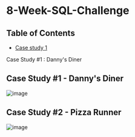 # 8-Week-SQL-Challenge

## Table of Contents
- [Case study 1](Case-Study-1--Danny's-Diner)
 
 Case Study #1 : Danny's Diner
 
## Case Study #1 - Danny's Diner
 
![image](https://user-images.githubusercontent.com/87584678/180666179-3aba78c2-fe04-4c6b-bd53-43a68b01d948.png)


## Case Study #2 - Pizza Runner

![image](https://user-images.githubusercontent.com/87584678/206867431-ef3357db-6f0b-465b-bdf5-eb3b91094119.png)
